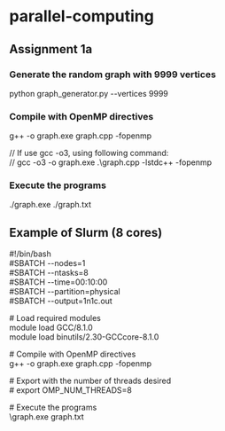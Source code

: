 # parallel-computing

## Assignment 1a

### Generate the random graph with 9999 vertices
python graph_generator.py --vertices 9999

### Compile with OpenMP directives
g++ -o graph.exe graph.cpp -fopenmp

// If use gcc -o3, using following command:\
// gcc -o3 -o graph.exe .\graph.cpp -lstdc++ -fopenmp

### Execute the programs
./graph.exe ./graph.txt

## Example of Slurm (8 cores)
\#!/bin/bash\
\#SBATCH --nodes=1\
\#SBATCH --ntasks=8\
\#SBATCH --time=00:10:00\
\#SBATCH --partition=physical\
\#SBATCH --output=1n1c.out

\# Load required modules\
module load GCC/8.1.0\
module load binutils/2.30-GCCcore-8.1.0

\# Compile with OpenMP directives\
g++ -o graph.exe graph.cpp -fopenmp

\# Export with the number of threads desired\
\# export OMP_NUM_THREADS=8

\# Execute the programs\
\graph.exe graph.txt

